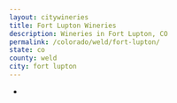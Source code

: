 ```yaml
---
layout: citywineries
title: Fort Lupton Wineries
description: Wineries in Fort Lupton, CO
permalink: /colorado/weld/fort-lupton/
state: co
county: weld
city: fort lupton
---
```

-
